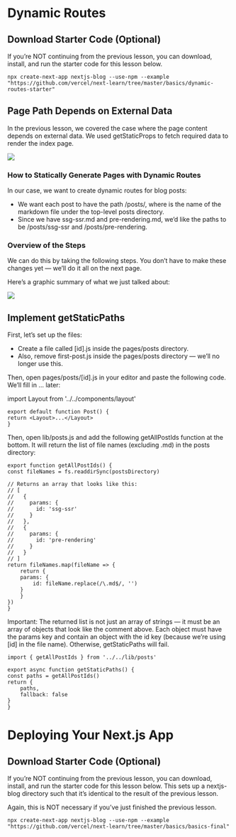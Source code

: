 # Dynamic Routes

## Download Starter Code (Optional)
If you’re NOT continuing from the previous lesson, you can download, install, and run the starter code for this lesson below. 

    npx create-next-app nextjs-blog --use-npm --example "https://github.com/vercel/next-learn/tree/master/basics/dynamic-routes-starter"


## Page Path Depends on External Data

In the previous lesson, we covered the case where the page content depends on external data. We used getStaticProps to fetch required data to render the index page.

![](https://nextjs.org/static/images/learn/dynamic-routes/page-path-external-data.png)


### How to Statically Generate Pages with Dynamic Routes

In our case, we want to create dynamic routes for blog posts:

* We want each post to have the path /posts/<id>, where <id> is the name of the markdown file under the top-level posts directory.
* Since we have ssg-ssr.md and pre-rendering.md, we’d like the paths to be /posts/ssg-ssr and /posts/pre-rendering.

### Overview of the Steps

We can do this by taking the following steps. You don’t have to make these changes yet — we’ll do it all on the next page.

Here’s a graphic summary of what we just talked about:

![](https://nextjs.org/static/images/learn/dynamic-routes/how-to-dynamic-routes.png)

## Implement getStaticPaths
First, let’s set up the files:

* Create a file called [id].js inside the pages/posts directory.
* Also, remove first-post.js inside the pages/posts directory — we’ll no longer use this.

Then, open pages/posts/[id].js in your editor and paste the following code. We’ll fill in ... later:

import Layout from '../../components/layout'

    export default function Post() {
    return <Layout>...</Layout>
    }

Then, open lib/posts.js and add the following getAllPostIds function at the bottom. It will return the list of file names (excluding .md) in the posts directory:

    export function getAllPostIds() {
    const fileNames = fs.readdirSync(postsDirectory)

    // Returns an array that looks like this:
    // [
    //   {
    //     params: {
    //       id: 'ssg-ssr'
    //     }
    //   },
    //   {
    //     params: {
    //       id: 'pre-rendering'
    //     }
    //   }
    // ]
    return fileNames.map(fileName => {
        return {
        params: {
            id: fileName.replace(/\.md$/, '')
        }
        }
    })
    }


Important: The returned list is not just an array of strings — it must be an array of objects that look like the comment above. Each object must have the params key and contain an object with the id key (because we’re using [id] in the file name). Otherwise, getStaticPaths will fail.

    import { getAllPostIds } from '../../lib/posts'

    export async function getStaticPaths() {
    const paths = getAllPostIds()
    return {
        paths,
        fallback: false
    }
    }


# Deploying Your Next.js App

## Download Starter Code (Optional)

If you’re NOT continuing from the previous lesson, you can download, install, and run the starter code for this lesson below. This sets up a nextjs-blog directory such that it’s identical to the result of the previous lesson.

Again, this is NOT necessary if you’ve just finished the previous lesson.

    npx create-next-app nextjs-blog --use-npm --example "https://github.com/vercel/next-learn/tree/master/basics/basics-final"

